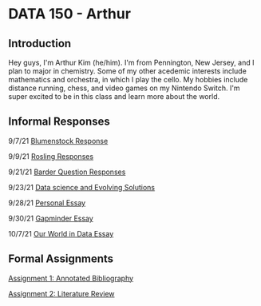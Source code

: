 # DATA 150 - Arthur

## Introduction
Hey guys, I'm Arthur Kim (he/him).  I'm from Pennington, New Jersey, and I plan to major in chemistry.  Some of my other acedemic interests include mathematics and orchestra, in which I play the cello.  My hobbies include distance running, chess, and video games on my Nintendo Switch.  I'm super excited to be in this class and learn more about the world.  

## Informal Responses

9/7/21 [Blumenstock Response](blumenstock.html)

9/9/21 [Rosling Responses](rosling.html)

9/21/21 [Barder Question Responses](owenbarder.html)

9/23/21 [Data science and Evolving Solutions](essaysept23.html)

9/28/21 [Personal Essay](essaysept28.html)

9/30/21 [Gapminder Essay](essaysept30.html)

10/7/21 [Our World in Data Essay](ourworldindataessay.html)
## Formal Assignments

[Assignment 1: Annotated Bibliography](annotatedbibliography.html)

[Assignment 2: Literature Review](literaturereview.html)
